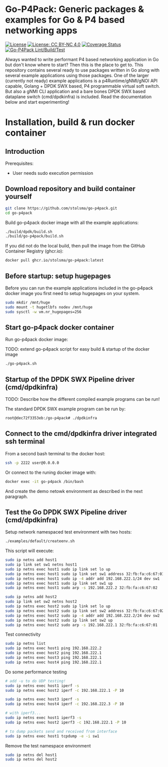 <!--
/*
 * SPDX-FileCopyrightText: Copyright 2021-present Sander Tolsma. All rights reserved
 * SPDX-License-Identifier: Apache-2.0
 */
- -->

# Go-P4Pack: Generic packages & examples for Go & P4 based networking apps
[![License](https://img.shields.io/badge/License-Apache_2.0-blue.svg)](https://opensource.org/licenses/Apache-2.0)
[![License: CC BY-NC 4.0](https://img.shields.io/badge/License-CC_BY--NC_4.0-lightgrey.svg)](https://creativecommons.org/licenses/by-nc/4.0/)
[![Coverage Status](https://coveralls.io/repos/github/stolsma/go-p4pack/badge.svg?branch=main)](https://coveralls.io/github/stolsma/go-p4pack?branch=main)
[![Go-P4Pack Lint/Build/Test](https://github.com/stolsma/go-p4pack/actions/workflows/go-build-lint-test.yml/badge.svg)](https://github.com/stolsma/go-p4pack/actions/workflows/go-build-lint-test.yml)

Always wanted to write performant P4 based networking application in Go but don't know where to start? Then this is the place to get to. This repository contains several ready to use packages written in Go along with several example applications using those packages.
One of the larger (currently not ready) example applications is a p4Runtime/gNMI/gNOI API capable, Golang + DPDK SWX based, P4 programmable virtual soft switch. But also a gNMI CLI application and a bare bones DPDK SWX based dataplane switch (cmd/dpdkinfra) is included. Read the documentation below and start experimenting!

# Installation, build & run docker container

## Introduction

Prerequisites:
- User needs sudo execution permission


## Download repository and build container yourself

``` bash
git clone https://github.com/stolsma/go-p4pack.git
cd go-p4pack
```

Build go-p4pack docker image with all the example applications:

``` bash
./build/dpdk/build.sh 
./build/go-p4pack/build.sh 
```

If you did not do the local build, then pull the image from the GitHub Container Registry (ghcr.io):

``` bash
docker pull ghcr.io/stolsma/go-p4pack:latest
```

## Before startup: setup hugepages

Before you can run the example applications included in the go-p4pack docker image you first need to setup hugepages on your system.

``` bash
sudo mkdir /mnt/huge
sudo mount -t hugetlbfs nodev /mnt/huge
sudo sysctl -w vm.nr_hugepages=256
```

## Start go-p4pack docker container


Run go-p4pack docker image:

TODO: extend go-p4pack script for easy build & startup of the docker image

``` bash
./go-p4pack.sh
```

## Startup of the DPDK SWX Pipeline driver (cmd/dpdkinfra)

TODO: Describe how the different compiled example programs can be run!

The standard DPDK SWX example program can be run by:

``` bash
root@dec72f3353eb:/go-p4pack# ./dpdkinfra 
```

## Connect to the cmd/dpdkinfra driver integrated ssh terminal

From a second bash terminal to the docker host:

``` bash
ssh -p 2222 user@0.0.0.0
```

Or connect to the runing docker image with:

``` bash
docker exec -it go-p4pack /bin/bash
```

And create the demo netowk environment as described in the next paragraph.

## Test the Go DPDK SWX Pipeline driver (cmd/dpdkinfra)

Setup network namespaced test environment with two hosts:

``` bash
./examples/default/createenv.sh
```

This script will execute:

``` bash
sudo ip netns add host1
sudo ip link set sw1 netns host1
sudo ip netns exec host1 sudo ip link set lo up
sudo ip netns exec host1 sudo ip link set sw1 address 32:fb:fa:c6:67:01
sudo ip netns exec host1 sudo ip -4 addr add 192.168.222.1/24 dev sw1
sudo ip netns exec host1 sudo ip link set sw1 up
sudo ip netns exec host1 sudo arp -s 192.168.222.2 32:fb:fa:c6:67:02

sudo ip netns add host2
sudo ip link set sw2 netns host2
sudo ip netns exec host2 sudo ip link set lo up
sudo ip netns exec host2 sudo ip link set sw2 address 32:fb:fa:c6:67:02
sudo ip netns exec host2 sudo ip -4 addr add 192.168.222.2/24 dev sw2
sudo ip netns exec host2 sudo ip link set sw2 up
sudo ip netns exec host2 sudo arp -s 192.168.222.1 32:fb:fa:c6:67:01
```

Test connectivity

``` bash
sudo ip netns list
sudo ip netns exec host1 ping 192.168.222.2
sudo ip netns exec host2 ping 192.168.222.1
sudo ip netns exec host3 ping 192.168.222.1
sudo ip netns exec host4 ping 192.168.222.1
```

Do some performance testing

``` bash
# add -u to do UDP testing!
sudo ip netns exec host1 iperf -s
sudo ip netns exec host2 iperf -c 192.168.222.1 -P 10

sudo ip netns exec host3 iperf -s
sudo ip netns exec host4 iperf -c 192.168.222.3 -P 10

# with iperf3...
sudo ip netns exec host1 iperf3 -s
sudo ip netns exec host2 iperf3 -c 192.168.222.1 -P 10

# to dump packets send and received from interface
sudo ip netns exec host1 tcpdump -e -i sw1
```

Remove the test namespace environment

``` bash
sudo ip netns del host1
sudo ip netns del host2
```
